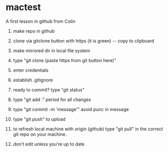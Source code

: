 # mactest
A first lesson in github from Colin

1) make repo in github
2) clone via gitclone button with https (it is green) -- copy to clipboard
3) make mirrored dir in local file system
4) type "git clone (paste https from git button here)"
5) enter credentials
6) establish .gitignore
7) ready to commit? type "git status"
8) type "git add ." period for all changes
9) type "git commit -m 'message'" avoid punc in message
10) type "git push" to upload

11) to refresh local machine with origin (github) type "git pull" in the correct git repo on your machine.

12) don't edit unless you're up to date
